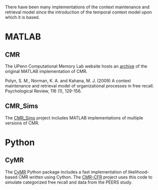 There have been many implementations of the context maintenance and retrieval model since the introduction of the temporal context model upon which it is based.

# MATLAB

## CMR

The UPenn Computational Memory Lab website hosts an [archive](https://memory.psych.upenn.edu/CMR) of the original MATLAB implementation of CMR.

Polyn, S. M., Norman, K. A. and Kahana, M. J. (2009) A context maintenance and retrieval model of organizational processes in free recall. Psychological Review, 116 (1), 129-156. 

## CMR_Sims

The [CMR_Sims](https://github.com/vucml/CMR_sims) project includes MATLAB implementations of multiple versions of CMR.

# Python

## CyMR

The [CyMR](https://github.com/mortonne/cymr) Python package includes a fast implementation of likelihood-based CMR written using Cython. The [CMR-CFR](https://github.com/vucml/cmr_cfr) project uses this code to simulate categorized free recall and data from the PEERS study.
